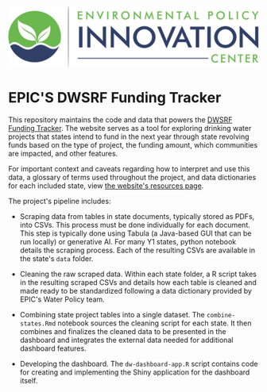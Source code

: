 ![](www/epic-logo-transparent.png)

# EPIC'S DWSRF Funding Tracker

This repository maintains the code and data that powers the [DWSRF Funding Tracker](). The website serves as a tool for exploring drinking water projects that states intend to fund in the next year through state revolving funds based on the type of project, the funding amount, which communities are impacted, and other features.

For important context and caveats regarding how to interpret and use this data, a glossary of terms used throughout the project, and data dictionaries for each included state, view [the website's resources page]().

The project's pipeline includes:

-   Scraping data from tables in state documents, typically stored as PDFs, into CSVs. This process must be done individually for each document. This step is typically done using Tabula (a Java-based GUI that can be run locally) or generative AI. For many Y1 states, python notebook details the scraping process. Each of the resulting CSVs are available in the state's `data` folder.

-   Cleaning the raw scraped data. Within each state folder, a R script takes in the resulting scraped CSVs and details how each table is cleaned and made ready to be standardized following a data dictionary provided by EPIC's Water Policy team.

-   Combining state project tables into a single dataset. The `combine-states.Rmd` notebook sources the cleaning script for each state. It then combines and finalizes the cleaned data to be presented in the dashboard and integrates the external data needed for additional dashboard features.

-   Developing the dashboard. The `dw-dashboard-app.R` script contains code for creating and implementing the Shiny application for the dashboard itself.
